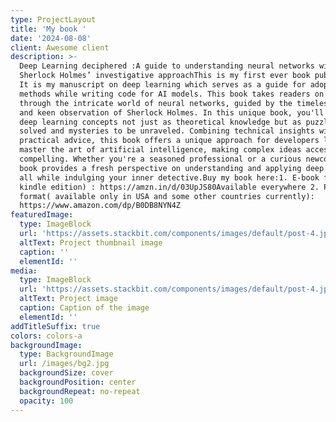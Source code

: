 ```yaml
---
type: ProjectLayout
title: 'My book '
date: '2024-08-08'
client: Awesome client
description: >-
  Deep Learning deciphered :A guide to understanding neural networks with
  Sherlock Holmes’ investigative approachThis is my first ever book published.
  It is my manuscript on deep learning which serves as a guide for adopting
  methods while writing code for AI models. This book takes readers on a journey
  through the intricate world of neural networks, guided by the timeless logic
  and keen observation of Sherlock Holmes. In this unique book, you'll explore
  deep learning concepts not just as theoretical knowledge but as puzzles to be
  solved and mysteries to be unraveled. Combining technical insights with
  practical advice, this book offers a unique approach for developers looking to
  master the art of artificial intelligence, making complex ideas accessible and
  compelling. Whether you're a seasoned professional or a curious newcomer, this
  book provides a fresh perspective on understanding and applying deep learning,
  all while indulging your inner detective.Buy my book here:1. E-book format (
  kindle edition) : https://amzn.in/d/03UpJS80Available everywhere 2. Paperback
  format( available only in USA and some other countries currently):
  https://www.amazon.com/dp/B0DB8NYN4Z
featuredImage:
  type: ImageBlock
  url: 'https://assets.stackbit.com/components/images/default/post-4.jpeg'
  altText: Project thumbnail image
  caption: ''
  elementId: ''
media:
  type: ImageBlock
  url: 'https://assets.stackbit.com/components/images/default/post-4.jpeg'
  altText: Project image
  caption: Caption of the image
  elementId: ''
addTitleSuffix: true
colors: colors-a
backgroundImage:
  type: BackgroundImage
  url: /images/bg2.jpg
  backgroundSize: cover
  backgroundPosition: center
  backgroundRepeat: no-repeat
  opacity: 100
---
```

